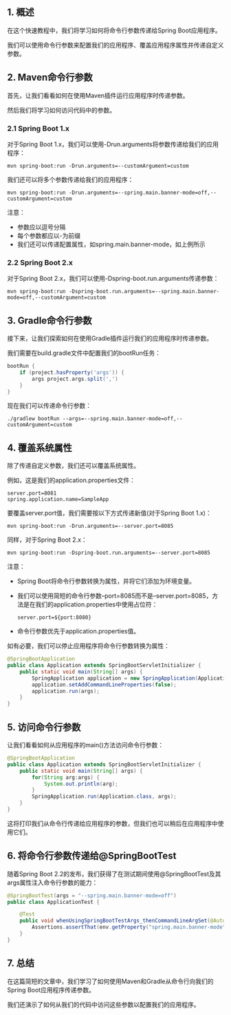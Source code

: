 ## 1. 概述

在这个快速教程中，我们将学习如何将命令行参数传递给Spring Boot应用程序。

我们可以使用命令行参数来配置我们的应用程序、覆盖应用程序属性并传递自定义参数。

## 2. Maven命令行参数

首先，让我们看看如何在使用Maven插件运行应用程序时传递参数。

然后我们将学习如何访问代码中的参数。

### 2.1 Spring Boot 1.x

对于Spring Boot 1.x，我们可以使用-Drun.arguments将参数传递给我们的应用程序：

```shell
mvn spring-boot:run -Drun.arguments=--customArgument=custom
```

我们还可以将多个参数传递给我们的应用程序：

```shell
mvn spring-boot:run -Drun.arguments=--spring.main.banner-mode=off,--customArgument=custom
```

注意：

-   参数应以逗号分隔
-   每个参数都应以-为前缀
-   我们还可以传递配置属性，如spring.main.banner-mode，如上例所示

### 2.2 Spring Boot 2.x

对于Spring Boot 2.x，我们可以使用-Dspring-boot.run.arguments传递参数：

```shell
mvn spring-boot:run -Dspring-boot.run.arguments=--spring.main.banner-mode=off,--customArgument=custom
```

## 3. Gradle命令行参数

接下来，让我们探索如何在使用Gradle插件运行我们的应用程序时传递参数。

我们需要在build.gradle文件中配置我们的bootRun任务：

```groovy
bootRun {
    if (project.hasProperty('args')) {
        args project.args.split(',')
    }
}
```

现在我们可以传递命令行参数：

```shell
./gradlew bootRun --args=--spring.main.banner-mode=off,--customArgument=custom
```

## 4. 覆盖系统属性

除了传递自定义参数，我们还可以覆盖系统属性。

例如，这是我们的application.properties文件：

```properties
server.port=8081
spring.application.name=SampleApp
```

要覆盖server.port值，我们需要按以下方式传递新值(对于Spring Boot 1.x)：

```shell
mvn spring-boot:run -Drun.arguments=--server.port=8085
```

同样，对于Spring Boot 2.x：

```shell
mvn spring-boot:run -Dspring-boot.run.arguments=--server.port=8085
```

注意：

-   Spring Boot将命令行参数转换为属性，并将它们添加为环境变量。

-   我们可以使用简短的命令行参数–port=8085而不是–server.port=8085，方法是在我们的application.properties中使用占位符：

    ```properties
    server.port=${port:8080}
    ```

-   命令行参数优先于application.properties值。

如有必要，我们可以停止应用程序将命令行参数转换为属性：

```java
@SpringBootApplication
public class Application extends SpringBootServletInitializer {
    public static void main(String[] args) {
        SpringApplication application = new SpringApplication(Application.class);
        application.setAddCommandLineProperties(false);
        application.run(args);
    }
}
```

## 5. 访问命令行参数

让我们看看如何从应用程序的main()方法访问命令行参数：

```java
@SpringBootApplication
public class Application extends SpringBootServletInitializer {
    public static void main(String[] args) {
        for(String arg:args) {
            System.out.println(arg);
        }
        SpringApplication.run(Application.class, args);
    }
}
```

这将打印我们从命令行传递给应用程序的参数，但我们也可以稍后在应用程序中使用它们。

## 6. 将命令行参数传递给@SpringBootTest 

随着Spring Boot 2.2的发布，我们获得了在测试期间使用@SpringBootTest及其args属性注入命令行参数的能力：

```java
@SpringBootTest(args = "--spring.main.banner-mode=off")
public class ApplicationTest {

    @Test
    public void whenUsingSpringBootTestArgs_thenCommandLineArgSet(@Autowired Environment env) {
        Assertions.assertThat(env.getProperty("spring.main.banner-mode")).isEqualTo("off");
    }
}
```

## 7. 总结

在这篇简短的文章中，我们学习了如何使用Maven和Gradle从命令行向我们的Spring Boot应用程序传递参数。

我们还演示了如何从我们的代码中访问这些参数以配置我们的应用程序。